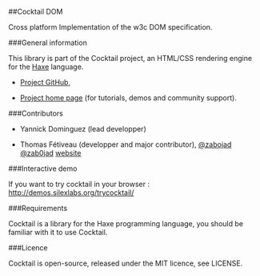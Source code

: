 ##Cocktail DOM

Cross platform Implementation of the w3c DOM specification.

###General information

This library is part of the Cocktail project, an HTML/CSS rendering engine for the [Haxe](http://haxe.org/) language.

* [Project GitHub](https://github.com/haxecocktail),

* [Project home page](http://www.silexlabs.org/haxe/cocktail/) (for tutorials, demos and community support).

###Contributors

* Yannick Dominguez (lead developper)

* Thomas Fétiveau (developper and major contributor), [@zabojad](https://github.com/zabojad) [@zab0jad](https://twitter.com/zab0jad) [website](http://www.tokom.fr)

###Interactive demo

If you want to try cocktail in your browser : http://demos.silexlabs.org/trycocktail/

###Requirements

Cocktail is a library for the Haxe programming language, you should be familiar with it to use Cocktail.

###Licence

Cocktail is open-source, released under the MIT licence, see LICENSE.
